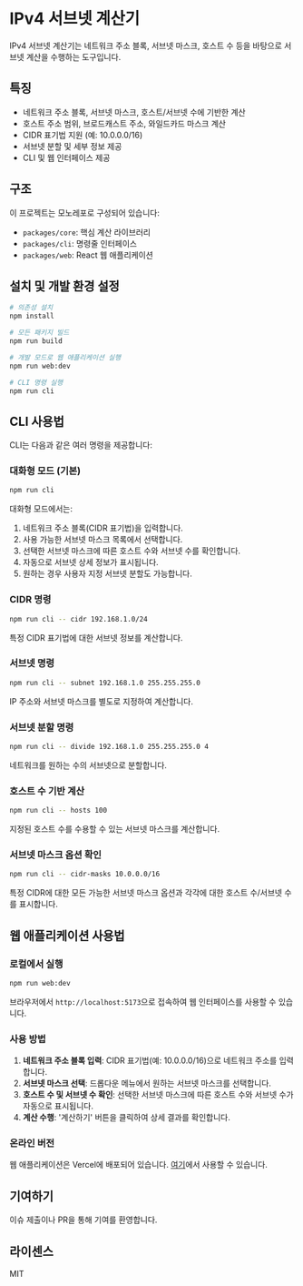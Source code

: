 # IPv4 서브넷 계산기

IPv4 서브넷 계산기는 네트워크 주소 블록, 서브넷 마스크, 호스트 수 등을 바탕으로 서브넷 계산을 수행하는 도구입니다.

## 특징

- 네트워크 주소 블록, 서브넷 마스크, 호스트/서브넷 수에 기반한 계산
- 호스트 주소 범위, 브로드캐스트 주소, 와일드카드 마스크 계산
- CIDR 표기법 지원 (예: 10.0.0.0/16)
- 서브넷 분할 및 세부 정보 제공
- CLI 및 웹 인터페이스 제공

## 구조

이 프로젝트는 모노레포로 구성되어 있습니다:

- `packages/core`: 핵심 계산 라이브러리
- `packages/cli`: 명령줄 인터페이스 
- `packages/web`: React 웹 애플리케이션

## 설치 및 개발 환경 설정

```bash
# 의존성 설치
npm install

# 모든 패키지 빌드
npm run build

# 개발 모드로 웹 애플리케이션 실행
npm run web:dev

# CLI 명령 실행
npm run cli
```

## CLI 사용법

CLI는 다음과 같은 여러 명령을 제공합니다:

### 대화형 모드 (기본)

```bash
npm run cli
```

대화형 모드에서는:
1. 네트워크 주소 블록(CIDR 표기법)을 입력합니다.
2. 사용 가능한 서브넷 마스크 목록에서 선택합니다.
3. 선택한 서브넷 마스크에 따른 호스트 수와 서브넷 수를 확인합니다.
4. 자동으로 서브넷 상세 정보가 표시됩니다.
5. 원하는 경우 사용자 지정 서브넷 분할도 가능합니다.

### CIDR 명령

```bash
npm run cli -- cidr 192.168.1.0/24
```

특정 CIDR 표기법에 대한 서브넷 정보를 계산합니다.

### 서브넷 명령

```bash
npm run cli -- subnet 192.168.1.0 255.255.255.0
```

IP 주소와 서브넷 마스크를 별도로 지정하여 계산합니다.

### 서브넷 분할 명령

```bash
npm run cli -- divide 192.168.1.0 255.255.255.0 4
```

네트워크를 원하는 수의 서브넷으로 분할합니다.

### 호스트 수 기반 계산

```bash
npm run cli -- hosts 100
```

지정된 호스트 수를 수용할 수 있는 서브넷 마스크를 계산합니다.

### 서브넷 마스크 옵션 확인

```bash
npm run cli -- cidr-masks 10.0.0.0/16
```

특정 CIDR에 대한 모든 가능한 서브넷 마스크 옵션과 각각에 대한 호스트 수/서브넷 수를 표시합니다.

## 웹 애플리케이션 사용법

### 로컬에서 실행

```bash
npm run web:dev
```

브라우저에서 `http://localhost:5173`으로 접속하여 웹 인터페이스를 사용할 수 있습니다.

### 사용 방법

1. **네트워크 주소 블록 입력**: CIDR 표기법(예: 10.0.0.0/16)으로 네트워크 주소를 입력합니다.
2. **서브넷 마스크 선택**: 드롭다운 메뉴에서 원하는 서브넷 마스크를 선택합니다.
3. **호스트 수 및 서브넷 수 확인**: 선택한 서브넷 마스크에 따른 호스트 수와 서브넷 수가 자동으로 표시됩니다.
4. **계산 수행**: '계산하기' 버튼을 클릭하여 상세 결과를 확인합니다.

### 온라인 버전

웹 애플리케이션은 Vercel에 배포되어 있습니다. [여기](https://ipv4-calc-web.vercel.app/)에서 사용할 수 있습니다.

## 기여하기

이슈 제출이나 PR을 통해 기여를 환영합니다.

## 라이센스

MIT 